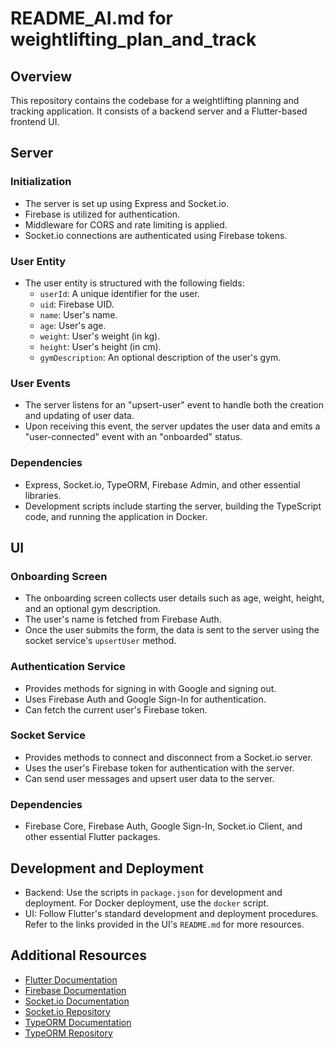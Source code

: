 # README_AI.md for weightlifting_plan_and_track

## Overview

This repository contains the codebase for a weightlifting planning and tracking application. It consists of a backend server and a Flutter-based frontend UI.

## Server

### Initialization

- The server is set up using Express and Socket.io.
- Firebase is utilized for authentication.
- Middleware for CORS and rate limiting is applied.
- Socket.io connections are authenticated using Firebase tokens.

### User Entity

- The user entity is structured with the following fields:
    - `userId`: A unique identifier for the user.
    - `uid`: Firebase UID.
    - `name`: User's name.
    - `age`: User's age.
    - `weight`: User's weight (in kg).
    - `height`: User's height (in cm).
    - `gymDescription`: An optional description of the user's gym.

### User Events

- The server listens for an "upsert-user" event to handle both the creation and updating of user data.
- Upon receiving this event, the server updates the user data and emits a "user-connected" event with an "onboarded" status.

### Dependencies

- Express, Socket.io, TypeORM, Firebase Admin, and other essential libraries.
- Development scripts include starting the server, building the TypeScript code, and running the application in Docker.

## UI

### Onboarding Screen

- The onboarding screen collects user details such as age, weight, height, and an optional gym description.
- The user's name is fetched from Firebase Auth.
- Once the user submits the form, the data is sent to the server using the socket service's `upsertUser` method.

### Authentication Service

- Provides methods for signing in with Google and signing out.
- Uses Firebase Auth and Google Sign-In for authentication.
- Can fetch the current user's Firebase token.

### Socket Service

- Provides methods to connect and disconnect from a Socket.io server.
- Uses the user's Firebase token for authentication with the server.
- Can send user messages and upsert user data to the server.

### Dependencies

- Firebase Core, Firebase Auth, Google Sign-In, Socket.io Client, and other essential Flutter packages.

## Development and Deployment

- Backend: Use the scripts in `package.json` for development and deployment. For Docker deployment, use the `docker` script.
- UI: Follow Flutter's standard development and deployment procedures. Refer to the links provided in the UI's `README.md` for more resources.

## Additional Resources

- [Flutter Documentation](https://docs.flutter.dev/)
- [Firebase Documentation](https://firebase.google.com/docs)
- [Socket.io Documentation](https://socket.io/docs/v4)
- [Socket.io Repository](https://github.com/socketio/socket.io)
- [TypeORM Documentation](https://typeorm.io/#/)
- [TypeORM Repository](https://github.com/typeorm/typeorm)